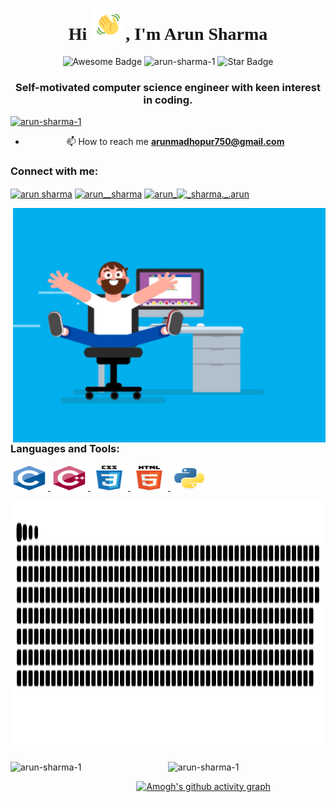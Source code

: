  <h1 align="center" style="font-family: cursive;" >Hi <img src="Wave.gif" height="50px" width="55px">, I'm Arun Sharma</h1>
 <div align="center">

<img src="https://cdn.rawgit.com/sindresorhus/awesome/d7305f38d29fed78fa85652e3a63e154dd8e8829/media/badge.svg" alt="Awesome Badge"/>
<img src="https://komarev.com/ghpvc/?username=arun-sharma-1&label=Profile%20views&color=0e75b6&style=flat" alt="arun-sharma-1" /> 
<img src="https://img.shields.io/static/v1?label=%F0%9F%8C%9F&message=If%20Useful&style=style=flat&color=BC4E99" alt="Star Badge"/>
  
 
<h3 align="center">Self-motivated computer science engineer with keen interest in coding.</h3>

<p align="left" style="display:block;"> <a href="https://github.com/ryo-ma/github-profile-trophy"><img src="https://github-profile-trophy.vercel.app/?username=arun-sharma-1" alt="arun-sharma-1" /></a> </p>

- 📫 How to reach me **arunmadhopur750@gmail.com**

<h3 align="left">Connect with me:</h3>
<p align="left">
<a href="https://linkedin.com/in/arun sharma" target="blank"><img align="center" src="https://raw.githubusercontent.com/rahuldkjain/github-profile-readme-generator/master/src/images/icons/Social/linked-in-alt.svg" alt="arun sharma" height="30" width="40" /></a>
<a href="https://www.hackerrank.com/arun__sharma" target="blank"><img align="center" src="https://raw.githubusercontent.com/rahuldkjain/github-profile-readme-generator/master/src/images/icons/Social/hackerrank.svg" alt="arun__sharma" height="30" width="40" /></a>
<a href="https://www.leetcode.com/arun_" target="blank"><img align="center" src="https://raw.githubusercontent.com/rahuldkjain/github-profile-readme-generator/master/src/images/icons/Social/leet-code.svg" alt="arun_" height="30" width="40" /></a><a href="https://instagram.com/_sharma._.arun" target="blank"><img align="center" src="https://raw.githubusercontent.com/rahuldkjain/github-profile-readme-generator/master/src/images/icons/Social/instagram.svg" alt="_sharma._.arun" height="30" width="40" /></a>
</p>
</p>
 <img align="right" alt="Coding" width="500"  src="coder.gif">


<h3 align="left">Languages and Tools:</h3>
<p align="left"> <a href="https://www.cprogramming.com/" target="_blank"> <img src="https://raw.githubusercontent.com/devicons/devicon/master/icons/c/c-original.svg" alt="c" width="60" height="40"/> </a> <a href="https://www.w3schools.com/cpp/" target="_blank"> 
<img src="https://raw.githubusercontent.com/devicons/devicon/master/icons/cplusplus/cplusplus-original.svg" alt="cplusplus" width="60" height="40"/> </a> <a href="https://www.w3schools.com/css/" target="_blank"> <img src="https://raw.githubusercontent.com/devicons/devicon/master/icons/css3/css3-original-wordmark.svg" alt="css3" width="60" height="40"/> </a> <a href="https://www.w3.org/html/" target="_blank"> <img src="https://raw.githubusercontent.com/devicons/devicon/master/icons/html5/html5-original-wordmark.svg" alt="html5" width="60" height="40"/> </a> <a href="https://www.python.org" target="_blank"> <img src="https://raw.githubusercontent.com/devicons/devicon/master/icons/python/python-original.svg" alt="python" width="60" height="40"/> </a> </p>
   
 <img  alt="Coding" height="400" src="github-contribution-grid-snake.svg"><br />
<p><img align="left" height="190"  src="https://github-readme-stats.vercel.app/api/top-langs?username=arun-sharma-1&show_icons=true&locale=en&layout=compact" alt="arun-sharma-1" /></p>

<img width="500" src="https://github-readme-stats.vercel.app/api?username=arun-sharma-1&show_icons=true&locale=en" alt="arun-sharma-1" />


[![Amogh's github activity graph](https://activity-graph.herokuapp.com/graph?username=arun-sharma-1&bg_color=000000&color=3620f7&line=5a0c99&point=1adbce&area=true&hide_border=true)](https://github.com/ashutosh00710/github-readme-activity-graph)

 
